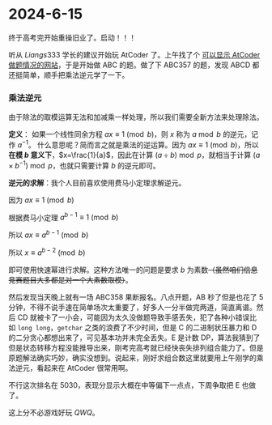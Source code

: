 # 2024-6-15

终于高考完开始重操旧业了。启动！！！

听从 $Liangs333$ 学长的建议开始玩 AtCoder 了。上午找了个 [可以显示 AtCoder 做题情况的网站](https://kenkoooo.com/atcoder/#/table)，于是开始做 ABC 的题。做了下 ABC357 的题，发现 ABCD 都还挺简单，顺手把乘法逆元学了一下。

### 乘法逆元

由于除法的取模运算无法和加减乘一样处理，所以我们需要全新方法来处理除法。

**定义**： 如果一个线性同余方程 $ax\equiv 1\pmod b$，则 $x$ 称为 $a\bmod b$ 的逆元，记作 $a^{-1}$。 什么意思呢？简而言之就是乘法的逆运算。因为 $ax\equiv 1\pmod b$，所以 **在模 $b$ 意义下**，$x=\frac{1}{a}$，因此在计算 $(a\div b)\bmod p$，就相当于计算 $(a\times b^{-1})\bmod p$，也就只需要计算 $b$ 的逆元即可。

**逆元的求解**：我个人目前喜欢使用费马小定理求解逆元。

因为 $ax\equiv 1\pmod b$

根据费马小定理 $a^{b-1}\equiv 1\pmod b$

所以 $ax\equiv a^{b-1}\pmod b$

所以 $x\equiv a^{b-2}\pmod b$

即可使用快速幂进行求解。这种方法唯一的问题是要求 $b$ 为素数~~（虽然咱们信息竞赛题目大多都是对一个大素数取模）~~。

然后发现当天晚上就有一场 ABC358 果断报名。八点开题，AB 秒了但是也花了 $5$ 分钟，不得不说手速在简单场次太重要了，好多人一分半做完两道，简直离谱。然后 CD 就被卡了一小会，可能因为太久没做题导致手感丢失，犯了各种小错误比如 `long long`，`getchar` 之类的浪费了不少时间，但是 C 的二进制状压暴力和 D 的二分贪心都想出来了，可见基本功并未完全丢失。E 是计数 DP，算法我猜到了但是状态转移方程没能推导出来，刚考完高考就已经快丧失排列组合能力了。但是原题解法确实巧妙，确实没想到。说起来，刚好求组合数这里就要用上午刚学的乘法逆元，看起来在 AtCoder 很常用啊。

不行这次排名在 5030，表现分显示大概在中等偏下一点点，下周争取把 E 也做了。

这上分不必游戏好玩 $QWQ$。   